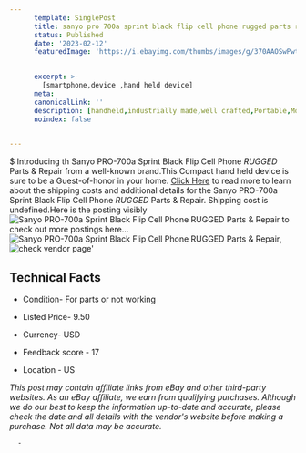 ```yaml
---
      template: SinglePost
      title: sanyo pro 700a sprint black flip cell phone rugged parts repair
      status: Published
      date: '2023-02-12'
      featuredImage: 'https://i.ebayimg.com/thumbs/images/g/370AAOSwPwtjlRkP/s-l225.jpg'
       

      excerpt: >-
        [smartphone,device ,hand held device]
      meta:
      canonicalLink: ''
      description: [handheld,industrially made,well crafted,Portable,Mobile,Compact,Convenient,Lightweight,Maneuverable,Man-portable,Miniature,Carriable,Hand-held,Light,Holdable,Transportable,Mobile device,Pocket-sized,On-the-go,Wireless,Cordless,Compact size,Convenient size, smartphone,device ,hand held device]
      noindex: false
      

---
```

$
      Introducing th Sanyo PRO-700a Sprint Black Flip Cell Phone *RUGGED* Parts & Repair from a well-known brand.This Compact hand held device is sure to be a Guest-of-honor in your home. [Click Here](https://www.ebay.com/itm/266035490238?hash=item3df0f36dbe%3Ag%3A370AAOSwPwtjlRkP&mkevt=1&mkcid=1&mkrid=711-53200-19255-0&campid=%253CePNCampaignId%253E&customid=%253CreferenceId%253E&toolid=10049) to read more to learn about the shipping costs and additional details for the Sanyo PRO-700a Sprint Black Flip Cell Phone *RUGGED* Parts & Repair. Shipping cost is undefined.Here is the posting visibly ![Sanyo PRO-700a Sprint Black Flip Cell Phone *RUGGED* Parts & Repair](https://i.ebayimg.com/thumbs/images/g/370AAOSwPwtjlRkP/s-l225.jpg) to check out more postings here... ![Sanyo PRO-700a Sprint Black Flip Cell Phone *RUGGED* Parts & Repair](https://i.ebayimg.com/images/g/370AAOSwPwtjlRkP/s-l1600.jpg), ![check vendor page](https://origin-galleryplus.ebayimg.com/ws/web/266035490238_2_0_1/225x225.jpg,https://origin-galleryplus.ebayimg.com/ws/web/266035490238_3_0_1/225x225.jpg)'

      

 ## Technical Facts 



     
      

 - Condition- For parts or not working 


      

 - Listed Price- 9.50 


      

 - Currency- USD 


      

 - Feedback score - 17 


      

 - Location - US 


      
      

 *_This post may contain affiliate links from eBay and other third-party websites. As an eBay affiliate, we earn from qualifying purchases. Although we do our best to keep the information up-to-date and accurate, please check the date and all details with the vendor's website before making a purchase. Not all data may be accurate._*




      -
